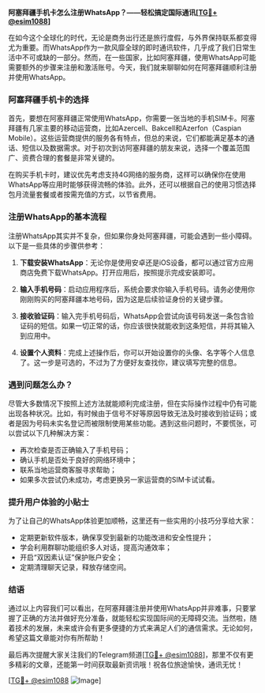 **阿塞拜疆手机卡怎么注册WhatsApp？——轻松搞定国际通讯[[TG💪+ @esim1088](https://t.me/s/esim1088)]**

在如今这个全球化的时代，无论是商务出行还是旅行度假，与外界保持联系都变得尤为重要。而WhatsApp作为一款风靡全球的即时通讯软件，几乎成了我们日常生活中不可或缺的一部分。然而，在一些国家，比如阿塞拜疆，使用WhatsApp可能需要额外的步骤来注册和激活账号。今天，我们就来聊聊如何在阿塞拜疆顺利注册并使用WhatsApp。

### 阿塞拜疆手机卡的选择

首先，要想在阿塞拜疆正常使用WhatsApp，你需要一张当地的手机SIM卡。阿塞拜疆有几家主要的移动运营商，比如Azercell、Bakcell和Azerfon（Caspian Mobile）。这些运营商提供的服务各有特点，但总的来说，它们都能满足基本的通话、短信以及数据需求。对于初次到访阿塞拜疆的朋友来说，选择一个覆盖范围广、资费合理的套餐是非常关键的。

在购买手机卡时，建议优先考虑支持4G网络的服务商，这样可以确保你在使用WhatsApp等应用时能够获得流畅的体验。此外，还可以根据自己的使用习惯选择包月流量套餐或者按需充值的方式，以节省费用。

### 注册WhatsApp的基本流程

注册WhatsApp其实并不复杂，但如果你身处阿塞拜疆，可能会遇到一些小障碍。以下是一些具体的步骤供参考：

1. **下载安装WhatsApp**：无论你是使用安卓还是iOS设备，都可以通过官方应用商店免费下载WhatsApp。打开应用后，按照提示完成安装即可。
   
2. **输入手机号码**：启动应用程序后，系统会要求你输入手机号码。请务必使用你刚刚购买的阿塞拜疆本地号码，因为这是后续验证身份的关键步骤。

3. **接收验证码**：输入完手机号码后，WhatsApp会尝试向该号码发送一条包含验证码的短信。如果一切正常的话，你应该很快就能收到这条短信，并将其输入到应用中。

4. **设置个人资料**：完成上述操作后，你可以开始设置你的头像、名字等个人信息了。这一步是可选的，不过为了方便好友查找你，建议填写完整的信息。

### 遇到问题怎么办？

尽管大多数情况下按照上述方法就能顺利完成注册，但在实际操作过程中仍有可能出现各种状况。比如，有时候由于信号不好等原因导致无法及时接收到验证码；或者是因为号码未实名登记而被限制使用某些功能。遇到这些问题时，不要慌张，可以尝试以下几种解决方案：

- 再次检查是否正确输入了手机号码；
- 确认手机是否处于良好的网络环境中；
- 联系当地运营商客服寻求帮助；
- 如果多次尝试仍未成功，考虑更换另一家运营商的SIM卡试试看。

### 提升用户体验的小贴士

为了让自己的WhatsApp体验更加顺畅，这里还有一些实用的小技巧分享给大家：

- 定期更新软件版本，确保享受到最新的功能改进和安全性提升；
- 学会利用群聊功能组织多人对话，提高沟通效率；
- 开启“双因素认证”保护账户安全；
- 定期清理聊天记录，释放存储空间。

### 结语

通过以上内容我们可以看出，在阿塞拜疆注册并使用WhatsApp并非难事，只要掌握了正确的方法并做好充分准备，就能轻松实现国际间的无障碍交流。当然啦，随着技术的发展，未来或许会有更多便捷的方式来满足人们的通信需求。无论如何，希望这篇文章能对你有所帮助！

最后再次提醒大家关注我们的Telegram频道[[TG💪+ @esim1088](https://t.me/s/esim1088)]，那里不仅有更多精彩的文章，还能第一时间获取最新资讯哦！祝各位旅途愉快，通讯无忧！

[[TG💪+ @esim1088](https://t.me/s/esim1088) ![Image](https://i.postimg.cc/4NQfJmqS/Snipaste-2025-05-13-00-14-12.png)]